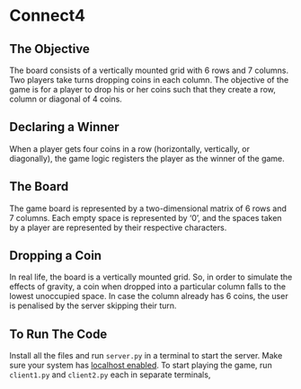 # Connect4

## The Objective

The board consists of a vertically mounted grid with 6 rows and 7 columns. 
Two players take turns dropping coins in each column. 
The objective of the game is for a player to drop his or her coins such that they create a row, column or diagonal of 4 coins. 

## Declaring a Winner

When a player gets four coins in a row (horizontally, vertically, or diagonally), the game logic registers the player as the winner of the game.

## The Board

The game board is represented by a two-dimensional matrix of 6 rows and 7 columns. Each empty space is represented by ‘0’, and the spaces taken by a player are represented by their respective characters.

## Dropping a Coin

In real life, the board is a vertically mounted grid. So, in order to simulate the effects of gravity, a coin when dropped into a particular column falls to the lowest unoccupied space. 
In case the column already has 6 coins, the user is penalised by the server skipping their turn. 

## To Run The Code
Install all the files and run ```server.py``` in a terminal to start the server. Make sure your system has [localhost enabled](https://www.techwalla.com/articles/how-to-install-a-localhost-server-on-windows). To start playing the game, run ```client1.py``` and ```client2.py``` each in separate terminals, 
